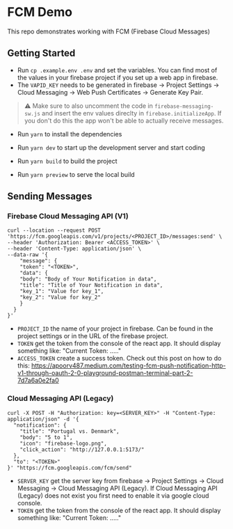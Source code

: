 # FCM Demo

This repo demonstrates working with FCM (Firebase Cloud Messages)

## Getting Started

- Run `cp .example.env .env` and set the variables. You can find most of the values in your firebase project if you set up a web app in firebase. 
- The `VAPID_KEY` needs to be generated in firebase -> Project Settings -> Cloud Messaging -> Web Push Certificates -> Generate Key Pair.
> :warning: Make sure to also uncomment the code in `firebase-messaging-sw.js` and insert the env values direclty in `firebase.initializeApp`. If you don't do this the app won't be able to actually receive messages.

- Run `yarn` to install the dependencies

- Run `yarn dev` to start up the development server and start coding
- Run `yarn build` to build the project
- Run `yarn preview` to serve the local build

## Sending Messages

### Firebase Cloud Messaging API (V1)
```
curl --location --request POST 'https://fcm.googleapis.com/v1/projects/<PROJECT_ID>/messages:send' \
--header 'Authorization: Bearer <ACCESS_TOKEN>' \
--header 'Content-Type: application/json' \
--data-raw '{
    "message": {
    "token": "<TOKEN>",
    "data": {
    "body": "Body of Your Notification in data",
    "title": "Title of Your Notification in data",
    "key_1": "Value for key_1",
    "key_2": "Value for key_2"
    }
  }
}'
```

- `PROJECT_ID` the name of your project in firebase. Can be found in the project settings or in the URL of the firebase project.
- `TOKEN` get the token from the console of the react app. It should display something like: "Current Token: ....."
- `ACCESS_TOKEN` create a success token. Check out this post on how to do this: https://apoorv487.medium.com/testing-fcm-push-notification-http-v1-through-oauth-2-0-playground-postman-terminal-part-2-7d7a6a0e2fa0

### Cloud Messaging API (Legacy)
```
curl -X POST -H "Authorization: key=<SERVER_KEY>" -H "Content-Type: application/json" -d '{
  "notification": {
    "title": "Portugal vs. Denmark",
    "body": "5 to 1",
    "icon": "firebase-logo.png",
    "click_action": "http://127.0.0.1:5173/"
  },
  "to": "<TOKEN>"
}' "https://fcm.googleapis.com/fcm/send"
```

- `SERVER_KEY` get the server key from firebase -> Project Settings -> Cloud Messaging -> Cloud Messaging API (Legacy). If Cloud Messaging API (Legacy) does not exist you first need to enable it via google cloud console.
- `TOKEN` get the token from the console of the react app. It should display something like: "Current Token: ....."